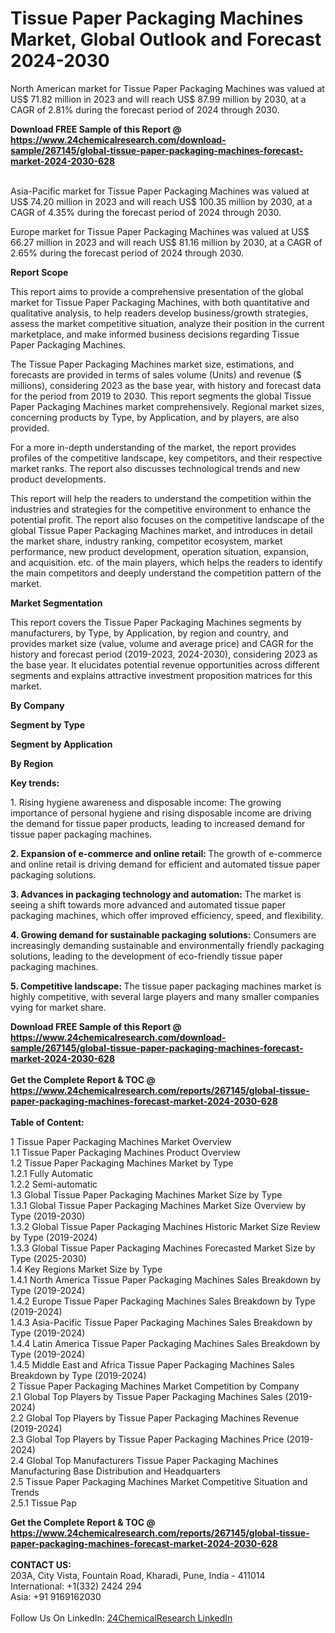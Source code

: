 <h1>Tissue Paper Packaging Machines Market, Global Outlook and Forecast 2024-2030</h1><p>
</p><p>
North American market for Tissue Paper Packaging Machines was valued at US$ 71.82 million in 2023 and will reach US$ 87.99 million by 2030, at a CAGR of 2.81% during the forecast period of 2024 through 2030.</p><p>
</p><div><b>Download FREE Sample of this Report @ 
            <a href="https://www.24chemicalresearch.com/download-sample/267145/global-tissue-paper-packaging-machines-forecast-market-2024-2030-628">
            https://www.24chemicalresearch.com/download-sample/267145/global-tissue-paper-packaging-machines-forecast-market-2024-2030-628</a></b></div><br><p>
Asia-Pacific market for Tissue Paper Packaging Machines was valued at US$ 74.20 million in 2023 and will reach US$ 100.35 million by 2030, at a CAGR of 4.35% during the forecast period of 2024 through 2030.</p><p>
</p><p>
Europe market for Tissue Paper Packaging Machines was valued at US$ 66.27 million in 2023 and will reach US$ 81.16 million by 2030, at a CAGR of 2.65% during the forecast period of 2024 through 2030.</p><p>
</p><p>
<strong>Report Scope</strong></p><p>
</p><p>
This report aims to provide a comprehensive presentation of the global market for Tissue Paper Packaging Machines, with both quantitative and qualitative analysis, to help readers develop business/growth strategies, assess the market competitive situation, analyze their position in the current marketplace, and make informed business decisions regarding Tissue Paper Packaging Machines.</p><p>
</p><p>
The Tissue Paper Packaging Machines market size, estimations, and forecasts are provided in terms of sales volume (Units) and revenue ($ millions), considering 2023 as the base year, with history and forecast data for the period from 2019 to 2030. This report segments the global Tissue Paper Packaging Machines market comprehensively. Regional market sizes, concerning products by Type, by Application, and by players, are also provided.</p><p>
</p><p>
For a more in-depth understanding of the market, the report provides profiles of the competitive landscape, key competitors, and their respective market ranks. The report also discusses technological trends and new product developments.</p><p>
</p><p>
This report will help the readers to understand the competition within the industries and strategies for the competitive environment to enhance the potential profit. The report also focuses on the competitive landscape of the global Tissue Paper Packaging Machines market, and introduces in detail the market share, industry ranking, competitor ecosystem, market performance, new product development, operation situation, expansion, and acquisition. etc. of the main players, which helps the readers to identify the main competitors and deeply understand the competition pattern of the market.</p><p>
</p><p>
<strong>Market Segmentation</strong></p><p>
</p><p>
This report covers the Tissue Paper Packaging Machines segments by manufacturers, by Type, by Application, by region and country, and provides market size (value, volume and average price) and CAGR for the history and forecast period (2019-2023, 2024-2030), considering 2023 as the base year. It elucidates potential revenue opportunities across different segments and explains attractive investment proposition matrices for this market.</p><p>
</p><p>
<strong>By Company</strong>
</p><p>
<strong>Segment by Type</strong></p><p>
</p><p>
<strong>Segment by Application</strong></p><p>
</p><p>
<strong>By Region</strong></p><p>
</p><p>
<strong>Key trends:</strong></p><p>
1. Rising hygiene awareness and disposable income: The growing importance of personal hygiene and rising disposable income are driving the demand for tissue paper products, leading to increased demand for tissue paper packaging machines.</p><p>
<strong>2. Expansion of e-commerce and online retail: </strong>The growth of e-commerce and online retail is driving demand for efficient and automated tissue paper packaging solutions.</p><p>
<strong>3. Advances in packaging technology and automation:</strong> The market is seeing a shift towards more advanced and automated tissue paper packaging machines, which offer improved efficiency, speed, and flexibility.</p><p>
<strong>4. Growing demand for sustainable packaging solutions:</strong> Consumers are increasingly demanding sustainable and environmentally friendly packaging solutions, leading to the development of eco-friendly tissue paper packaging machines.</p><p>
<strong>5. Competitive landscape: </strong>The tissue paper packaging machines market is highly competitive, with several large players and many smaller companies vying for market share.</p><div><b>Download FREE Sample of this Report @ 
            <a href="https://www.24chemicalresearch.com/download-sample/267145/global-tissue-paper-packaging-machines-forecast-market-2024-2030-628">
            https://www.24chemicalresearch.com/download-sample/267145/global-tissue-paper-packaging-machines-forecast-market-2024-2030-628</a></b></div><br><div><b>Get the Complete Report & TOC @ 
            <a href="https://www.24chemicalresearch.com/reports/267145/global-tissue-paper-packaging-machines-forecast-market-2024-2030-628">
            https://www.24chemicalresearch.com/reports/267145/global-tissue-paper-packaging-machines-forecast-market-2024-2030-628</a></b></div><br>
            <b>Table of Content:</b><p>1 Tissue Paper Packaging Machines Market Overview<br />
1.1 Tissue Paper Packaging Machines Product Overview<br />
1.2 Tissue Paper Packaging Machines Market by Type<br />
1.2.1 Fully Automatic<br />
1.2.2 Semi-automatic<br />
1.3 Global Tissue Paper Packaging Machines Market Size by Type<br />
1.3.1 Global Tissue Paper Packaging Machines Market Size Overview by Type (2019-2030)<br />
1.3.2 Global Tissue Paper Packaging Machines Historic Market Size Review by Type (2019-2024)<br />
1.3.3 Global Tissue Paper Packaging Machines Forecasted Market Size by Type (2025-2030)<br />
1.4 Key Regions Market Size by Type<br />
1.4.1 North America Tissue Paper Packaging Machines Sales Breakdown by Type (2019-2024)<br />
1.4.2 Europe Tissue Paper Packaging Machines Sales Breakdown by Type (2019-2024)<br />
1.4.3 Asia-Pacific Tissue Paper Packaging Machines Sales Breakdown by Type (2019-2024)<br />
1.4.4 Latin America Tissue Paper Packaging Machines Sales Breakdown by Type (2019-2024)<br />
1.4.5 Middle East and Africa Tissue Paper Packaging Machines Sales Breakdown by Type (2019-2024)<br />
2 Tissue Paper Packaging Machines Market Competition by Company<br />
2.1 Global Top Players by Tissue Paper Packaging Machines Sales (2019-2024)<br />
2.2 Global Top Players by Tissue Paper Packaging Machines Revenue (2019-2024)<br />
2.3 Global Top Players by Tissue Paper Packaging Machines Price (2019-2024)<br />
2.4 Global Top Manufacturers Tissue Paper Packaging Machines Manufacturing Base Distribution and Headquarters<br />
2.5 Tissue Paper Packaging Machines Market Competitive Situation and Trends<br />
2.5.1 Tissue Pap</p><div><b>Get the Complete Report & TOC @ 
            <a href="https://www.24chemicalresearch.com/reports/267145/global-tissue-paper-packaging-machines-forecast-market-2024-2030-628">
            https://www.24chemicalresearch.com/reports/267145/global-tissue-paper-packaging-machines-forecast-market-2024-2030-628</a></b></div><br><b>CONTACT US:</b><br>
            203A, City Vista, Fountain Road, Kharadi, Pune, India - 411014<br>
            International: +1(332) 2424 294<br>
            Asia: +91 9169162030 <br><br>
            Follow Us On LinkedIn: <a href="https://www.linkedin.com/company/24chemicalresearch/">24ChemicalResearch LinkedIn</a>